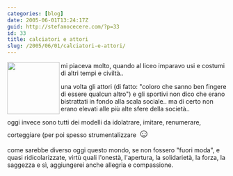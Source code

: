 ```yaml
---
categories: [blog]
date: 2005-06-01T13:24:17Z
guid: http://stefanocecere.com/?p=33
id: 33
title: calciatori e attori
slug: /2005/06/01/calciatori-e-attori/
---
```


<img src="http://digilander.libero.it/mieiviaggi/grecia/116%20Museo%20Archeologico,%20maschera%20di%20Agamennone.jpg" align="left" width="120" height="120" />mi piaceva molto, quando al liceo imparavo usi e costumi di altri tempi e civiltà..

una volta gli attori (di fatto: "coloro che sanno ben fingere di essere qualcun altro") e gli sportivi non dico che erano bistrattati in fondo alla scala sociale.. ma di certo non erano elevati alle pi&#xf9; alte sfere della società..

oggi invece sono tutti dei modelli da idolatrare, imitare, renumerare, corteggiare (per poi spesso strumentalizzare <span style="font-size: 20pt">&#x263a;</span>

come sarebbe diverso oggi questo mondo, se non fossero "fuori moda", e quasi ridicolarizzate, virt&#xf9; quali l'onestà, l'apertura, la solidarietà, la forza, la saggezza e s&#xec;, aggiungerei anche allegria e compassione.